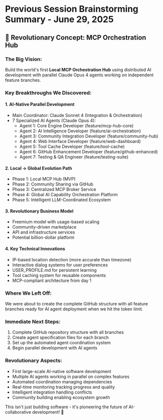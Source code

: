 # Previous Session Brainstorming Summary - June 29, 2025

## 🎯 Revolutionary Concept: MCP Orchestration Hub

### **The Big Vision:**
Build the world's first **Local MCP Orchestration Hub** using distributed AI development with parallel Claude Opus 4 agents working on independent feature branches.

### **Key Breakthroughs We Discovered:**

#### 1. **AI-Native Parallel Development**
- Main Coordinator: Claude Sonnet 4 (Integration & Orchestration)
- 7 Specialized AI Agents (Claude Opus 4):
  - Agent 1: Core Engine Developer (feature/mcp-hub-core)
  - Agent 2: AI Intelligence Developer (feature/ai-orchestration)
  - Agent 3: Community Integration Developer (feature/community-hub)
  - Agent 4: Web Interface Developer (feature/web-dashboard)
  - Agent 5: Tool Cache Developer (feature/tool-cache)
  - Agent 6: GitHub Enhancement Developer (feature/github-enhanced)
  - Agent 7: Testing & QA Engineer (feature/testing-suite)

#### 2. **Local → Global Evolution Path**
- Phase 1: Local MCP Hub (MVP)
- Phase 2: Community Sharing via GitHub
- Phase 3: Centralized MCP Broker Service
- Phase 4: Global AI Capability Orchestration Platform
- Phase 5: Intelligent LLM-Coordinated Ecosystem

#### 3. **Revolutionary Business Model**
- Freemium model with usage-based scaling
- Community-driven marketplace
- API and infrastructure services
- Potential billion-dollar platform

#### 4. **Key Technical Innovations**
- IP-based location detection (more accurate than timezone)
- Interactive dialog systems for user preferences
- USER_PROFILE.md for persistent learning
- Tool caching system for reusable components
- MCP-compliant architecture from day 1

### **Where We Left Off:**
We were about to create the complete GitHub structure with all feature branches ready for AI agent deployment when we hit the token limit.

### **Immediate Next Steps:**
1. Complete GitHub repository structure with all branches
2. Create agent specification files for each branch
3. Set up the automated agent coordination system
4. Begin parallel development with AI agents

### **Revolutionary Aspects:**
- First large-scale AI-native software development
- Multiple AI agents working in parallel on complex features
- Automated coordination managing dependencies
- Real-time monitoring tracking progress and quality
- Intelligent integration handling conflicts
- Community building enabling ecosystem growth

This isn't just building software - it's pioneering the future of AI-collaborative development! 🚀
